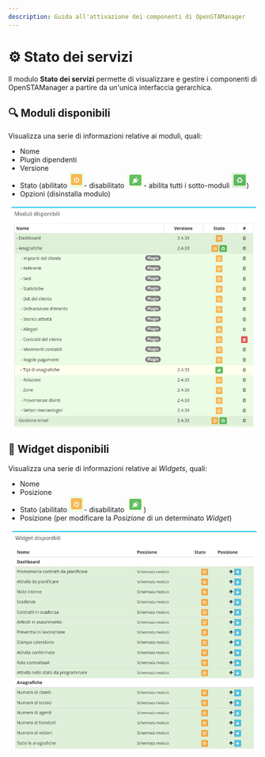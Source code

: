 ```yaml
---
description: Guida all'attivazione dei componenti di OpenSTAManager
---
```


# ⚙ Stato dei servizi

Il modulo **Stato dei servizi** permette di visualizzare e gestire i componenti di OpenSTAManager a partire da un'unica interfaccia gerarchica.

## 🔍 Moduli disponibili

Visualizza una serie di informazioni relative ai moduli, quali:

* Nome
* Plugin dipendenti
* Versione
* Stato (abilitato <img src="../.gitbook/assets/immagine (2).png" alt="" data-size="line">- disabilitato <img src="../.gitbook/assets/immagine (48).png" alt="" data-size="line">- abilita tutti i sotto-moduli ![](<../.gitbook/assets/immagine (12) (1).png>))
* Opzioni (disinstalla modulo)

![](<../.gitbook/assets/immagine (38) (1).png>)

## 👾 Widget disponibili

Visualizza una serie di informazioni relative ai _Widgets_, quali:

* Nome
* Posizione
* Stato (abilitato <img src="../.gitbook/assets/immagine (2).png" alt="" data-size="line">- disabilitato <img src="../.gitbook/assets/immagine (48).png" alt="" data-size="line">)
* Posizione (per modificare la _Posizione_ di un determinato _Widget_)

![](<../.gitbook/assets/immagine (3) (1).png>)
